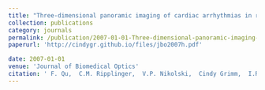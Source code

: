 ```yaml
---
title: "Three-dimensional panoramic imaging of cardiac arrhythmias in rabbit heart"
collection: publications
category: journals
permalink: /publication/2007-01-01-Three-dimensional-panoramic-imaging-of-cardiac-arrhythmias-in-rabbit-heart
paperurl: 'http://cindygr.github.io/files/jbo2007h.pdf'

date: 2007-01-01
venue: 'Journal of Biomedical Optics'
citation: ' F. Qu,  C.M. Ripplinger,  V.P. Nikolski,  Cindy Grimm,  I.R. Efimov, &quot;Three-dimensional panoramic imaging of cardiac arrhythmias in rabbit heart.&quot; Journal of Biomedical Optics, 2007.'
---
```


